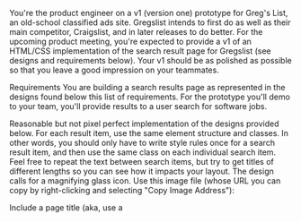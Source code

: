 You're the product engineer on a v1 (version one) prototype for Greg's List, an old-school classified ads site. Gregslist intends to first do as well as their main competitor, Craigslist, and in later releases to do better. For the upcoming product meeting, you're expected to provide a v1 of an HTML/CSS implementation of the search result page for Gregslist (see designs and requirements below). Your v1 should be as polished as possible so that you leave a good impression on your teammates.

Requirements
You are building a search results page as represented in the designs found below this list of requirements. For the prototype you'll demo to your team, you'll provide results to a user search for software jobs.

Reasonable but not pixel perfect implementation of the designs provided below.
For each result item, use the same element structure and classes. In other words, you should only have to write style rules once for a search result item, and then use the same class on each individual search item. Feel free to repeat the text between search items, but try to get titles of different lengths so you can see how it impacts your layout.
The design calls for a magnifying glass icon. Use this image file (whose URL you can copy by right-clicking and selecting "Copy Image Address"):

Include a page title (aka, use a <title> element) and meta description in the head.
Put the <input> and the element with the magnifying glass in a common <form> element.
Use semantic HTML throughout the page. Take special care on that magnifying glass: are <img> elements meant to be interactive? How can you make a semantic image-like button? Do some Googling!
Create your work using repl.it, saving it as you go.
Submit a link to your project below to let your mentor know it's time to review your code.
Don't waste your time looking at how Craiglist (your competitor!) coded up their site, as it doesn't follow best practices.